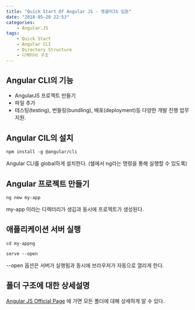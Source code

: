 ```yaml
---
title: "Quick Start Of Angular JS - 앵귤러JS 입문"
date: "2018-05-28 22:53"
categories:
    - Angular.JS
tags:
    - Quick Start
    - Angular CLI
    - Directory Structure
    - 디렉터리 구조
---
```


## Angular CLI의 기능
- AngularJS 프로젝트 만들기
- 파일 추가
- 테스팅(testing), 번들링(bundling), 배포(deployment)등 다양한 개발 진행 업무 지원.

## Angular CIL의 설치
```npm install -g @angular/cli```

Angular CLI를 global하게 설치한다. (쉘에서 ng라는 명령을 통해 실행할 수 있도록)

## Angular 프로젝트 만들기
```ng new my-app```

my-app 이라는 디렉터리가 생김과 동시에 프로젝트가 생성된다.

## 애플리케이션 서버 실행
```cd my-appng```

```serve --open```

--open 옵션은 서버가 실행됨과 동시에 브라우저가 자동으로 열리게 한다.

## 폴더 구조에 대한 상세설명
[Angular JS Official Page](https://angular.io/guide/quickstart#the-src-folder)
에 가면 모든 폴더에 대해 상세하게 알 수 있다.